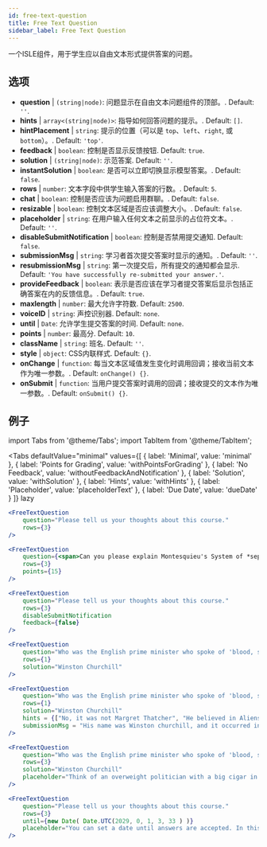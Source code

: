 ```yaml
---
id: free-text-question 
title: Free Text Question
sidebar_label: Free Text Question
---
```


一个ISLE组件，用于学生应以自由文本形式提供答案的问题。

## 选项

* __question__ | `(string|node)`: 问题显示在自由文本问题组件的顶部。. Default: `''`.
* __hints__ | `array<(string|node)>`: 指导如何回答问题的提示。. Default: `[]`.
* __hintPlacement__ | `string`: 提示的位置（可以是 `top`、`left`、`right`, 或 `bottom`）。. Default: `'top'`.
* __feedback__ | `boolean`: 控制是否显示反馈按钮. Default: `true`.
* __solution__ | `(string|node)`: 示范答案. Default: `''`.
* __instantSolution__ | `boolean`: 是否可以立即切换显示模型答案。. Default: `false`.
* __rows__ | `number`: 文本字段中供学生输入答案的行数。. Default: `5`.
* __chat__ | `boolean`: 控制是否应该为问题启用群聊。. Default: `false`.
* __resizable__ | `boolean`: 控制文本区域是否应该调整大小。. Default: `false`.
* __placeholder__ | `string`: 在用户输入任何文本之前显示的占位符文本。. Default: `''`.
* __disableSubmitNotification__ | `boolean`: 控制是否禁用提交通知. Default: `false`.
* __submissionMsg__ | `string`: 学习者首次提交答案时显示的通知。. Default: `''`.
* __resubmissionMsg__ | `string`: 第一次提交后，所有提交的通知都会显示. Default: `'You have successfully re-submitted your answer.'`.
* __provideFeedback__ | `boolean`: 表示是否应该在学习者提交答案后显示包括正确答案在内的反馈信息。. Default: `true`.
* __maxlength__ | `number`: 最大允许字符数. Default: `2500`.
* __voiceID__ | `string`: 声控识别器. Default: `none`.
* __until__ | `Date`: 允许学生提交答案的时间. Default: `none`.
* __points__ | `number`: 最高分. Default: `10`.
* __className__ | `string`: 班名. Default: `''`.
* __style__ | `object`: CSS内联样式. Default: `{}`.
* __onChange__ | `function`: 每当文本区域值发生变化时调用回调；接收当前文本作为唯一参数。. Default: `onChange() {}`.
* __onSubmit__ | `function`: 当用户提交答案时调用的回调；接收提交的文本作为唯一参数。. Default: `onSubmit() {}`.


## 例子

import Tabs from '@theme/Tabs';
import TabItem from '@theme/TabItem';

<Tabs
    defaultValue="minimal"
    values={[
        { label: 'Minimal', value: 'minimal' },
        { label: 'Points for Grading', value: 'withPointsForGrading' },
        { label: 'No Feedback', value: 'withoutFeedbackAndNotification' },
        { label: 'Solution', value: 'withSolution' },
        { label: 'Hints', value: 'withHints' },
        { label: 'Placeholder', value: 'placeholderText' },
        { label: 'Due Date', value: 'dueDate' }
    ]}
    lazy
>

<TabItem value="minimal" >

```jsx live
<FreeTextQuestion 
    question="Please tell us your thoughts about this course." 
    rows={3} 
/>
```
</TabItem>

<TabItem value="withPointsForGrading" >

```jsx live
<FreeTextQuestion 
    question={<span>Can you please explain Montesquieu's System of *separation of powers*?</span>} 
    rows={3} 
    points={15}
/>
```

</TabItem>

<TabItem value="withoutFeedbackAndNotification" >

```jsx live
<FreeTextQuestion 
    question="Please tell us your thoughts about this course." 
    rows={3}
    disableSubmitNotification 
    feedback={false}
/>
```

</TabItem>

<TabItem value="withSolution" > 

```jsx live
<FreeTextQuestion 
    question="Who was the English prime minister who spoke of 'blood, sweat and tears'?" 
    rows={1} 
    solution="Winston Churchill" 
/>
```

</TabItem>

<TabItem value="withHints" >

```jsx live
<FreeTextQuestion 
    question="Who was the English prime minister who spoke of 'blood, sweat and tears'?" 
    rows={1} 
    solution="Winston Churchill" 
    hints = {["No, it was not Margret Thatcher", "He believed in Aliens by the way", "His first name was Winston - like the guy in 1984"]}
    submissionMsg = "His name was Winston churchill, and it occurred in a speech given by him to the House of Commons of the Parliament of the United Kingdom on 13 May 1940. The speech is sometimes known by that name"
/>
```

</TabItem>

<TabItem value="placeholderText" >

```jsx live
<FreeTextQuestion 
    question="Who was the English prime minister who spoke of 'blood, sweat and tears'?" 
    rows={3} 
    solution="Winston Churchill" 
    placeholder="Think of an overweight politician with a big cigar in his mouth."
/>
```

</TabItem>

<TabItem value="dueDate" >

```jsx live
<FreeTextQuestion 
    question="Please tell us your thoughts about this course." 
    rows={3} 
    until={new Date( Date.UTC(2029, 0, 1, 3, 33 ) )}
    placeholder="You can set a date until answers are accepted. In this case it is 2020, 1st of January, 3:30 am UTC time."
/>
```

</TabItem>

</Tabs>
